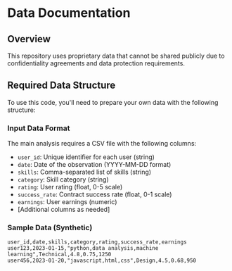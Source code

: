 # Data Documentation

## Overview
This repository uses proprietary data that cannot be shared publicly due to confidentiality agreements and data protection requirements.

## Required Data Structure
To use this code, you'll need to prepare your own data with the following structure:

### Input Data Format
The main analysis requires a CSV file with the following columns:
- `user_id`: Unique identifier for each user (string)
- `date`: Date of the observation (YYYY-MM-DD format)
- `skills`: Comma-separated list of skills (string)
- `category`: Skill category (string)
- `rating`: User rating (float, 0-5 scale)
- `success_rate`: Contract success rate (float, 0-1 scale)
- `earnings`: User earnings (numeric)
- [Additional columns as needed]

### Sample Data (Synthetic)
```csv
user_id,date,skills,category,rating,success_rate,earnings
user123,2023-01-15,"python,data analysis,machine learning",Technical,4.8,0.75,1250
user456,2023-01-20,"javascript,html,css",Design,4.5,0.68,950